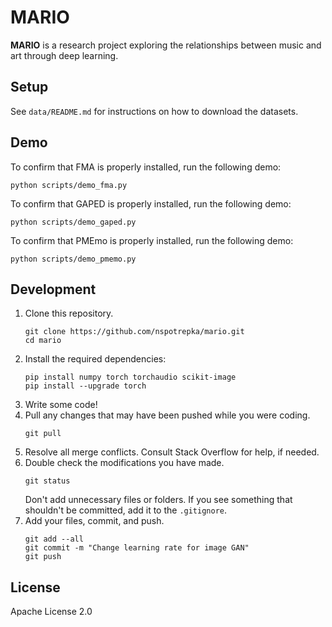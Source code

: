 # MARIO

**MARIO** is a research project exploring the relationships between music and
art through deep learning.

## Setup

See `data/README.md` for instructions on how to download the datasets.

## Demo

To confirm that FMA is properly installed, run the following demo:
```
python scripts/demo_fma.py
```

To confirm that GAPED is properly installed, run the following demo:
```
python scripts/demo_gaped.py
```

To confirm that PMEmo is properly installed, run the following demo:
```
python scripts/demo_pmemo.py
```

## Development

1. Clone this repository.
    ```
    git clone https://github.com/nspotrepka/mario.git
    cd mario
    ```
2. Install the required dependencies:
    ```
    pip install numpy torch torchaudio scikit-image
    pip install --upgrade torch
    ```
3. Write some code!
4. Pull any changes that may have been pushed while you were coding.
    ```
    git pull
    ```
5. Resolve all merge conflicts. Consult Stack Overflow for help, if needed.
6. Double check the modifications you have made.
    ```
    git status
    ```
    Don't add unnecessary files or folders. If you see something that shouldn't
    be committed, add it to the `.gitignore`.
7. Add your files, commit, and push.
    ```
    git add --all
    git commit -m "Change learning rate for image GAN"
    git push
    ```

## License

Apache License 2.0
